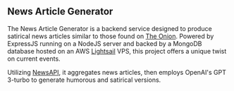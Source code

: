 ## News Article Generator

The News Article Generator is a backend service designed to produce satirical news articles similar to those found on [The Onion](https://www.theonion.com/). Powered by ExpressJS running on a NodeJS server and backed by a MongoDB database hosted on an AWS [Lightsail](https://aws.amazon.com/lightsail/) VPS, this project offers a unique twist on current events.

Utilizing [NewsAPI](https://newsapi.org/), it aggregates news articles, then employs OpenAI's GPT 3-turbo to generate humorous and satirical versions.
